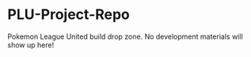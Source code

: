 # PLU-Project-Repo
Pokemon League United build drop zone. No development materials will show up here!
